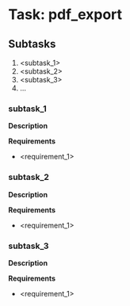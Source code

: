 # Task: pdf_export

## Subtasks

1. <subtask_1>
2. <subtask_2>
3. <subtask_3>
4. ...

### subtask_1

**Description** 

**Requirements**
 
- <requirement_1>

### subtask_2

**Description** 

**Requirements**
 
- <requirement_1>

### subtask_3

**Description** 

**Requirements**
 
- <requirement_1>


